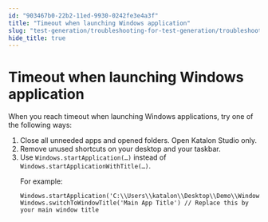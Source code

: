 ```yaml
---
id: "903467b0-22b2-11ed-9930-0242fe3e4a3f"
title: "Timeout when launching Windows application"
slug: "test-generation/troubleshooting-for-test-generation/troubleshoot-windows-automated-testing/timeout-when-launching-windows-application"
hide_title: true
---
```


# <a id="troubleshooting-2362" class="anchor_top_offset"/><a id="ariaid-title1" class="anchor_top_offset"/>Timeout when launching Windows application

<section xmlns="http://www.w3.org/1999/xhtml" className="section condition"><p className="p">When you reach timeout when launching Windows applications, try one of the following ways:</p></section> 
<div xmlns="http://www.w3.org/1999/xhtml" className="bodydiv troubleSolution"><section className="section remedy"><ol className="ol steps"><li className="li step stepexpand"><span className="ph cmd">Close all unneeded apps and opened folders. Open Katalon
          Studio only.</span></li><li className="li step stepexpand"><span className="ph cmd">Remove unused shortcuts on your desktop and your taskbar.</span></li><li className="li step stepexpand"><span className="ph cmd">Use <code className="ph codeph">Windows.startApplication(…)</code> instead of <code className="ph codeph">Windows.startApplicationWithTitle(…)</code>.</span><div className="itemgroup info"><p className="p">For example:</p><pre className="pre codeblock"><code>Windows.startApplication('C:\\Users\\katalon\\Desktop\\Demo\\WindowsFormsApp.exe') Windows.switchToWindowTitle('Main App Title') // Replace this by your main window title</code></pre></div></li></ol></section></div>
